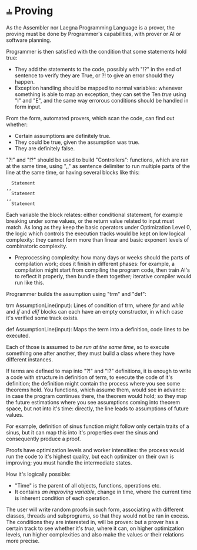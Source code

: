 # ⫨ Proving

As the Assembler nor Laegna Programming Language is a prover, the proving must be done by Programmer's capabilities, with prover or AI or software planning.

Programmer is then satisfied with the condition that some statements hold true:
- They add the statements to the code, possibly with "!?" in the end of sentence to verify they are True, or ?! to give an error should they happen.
- Exception handling should be mapped to normal variables: whenever something is able to map an exception, they can set the Ten _true_ using "I" and "E", and the same way errorous conditions should be handled in form input.

From the form, automated provers, which scan the code, can find out whether:
- Certain assumptions are definitely true.
- They could be true, given the assumption was true.
- They are definitely false.

"?!" and "!?" should be used to build "Controllers": functions, which are ran at the same time, using ",," as sentence delimiter to run multiple parts of the line at the same time,
or having several blocks like this:

```
  Statement
,,
  Statement
,,
  Statement
```

Each variable the block relates: either conditional statement, for example breaking under some values, or the return value related to input must match. As long as they keep the basic operators under Optimization Level 0, the logic which controls the execution tracks would be kept on low logical complexity: they cannot form more than linear and basic exponent levels of combinatoric complexity.
- Preprocessing complexity: how many days or weeks should the parts of compilation work; does it finish in different phases: for example, a compilation might start from compiling the program code, then train AI's to reflect it properly, then bundle them together; iterative compiler would run like this.

Programmer builds the assumption using "trm" and "def":

trm AssumptionLine(input):
  Lines of condition of trm, where _for_ and _while_ and _if_ and _elif_ blocks can each have an empty constructor, in which case it's verified some track exists.

def AssumptionLine(input):
  Maps the term into a definition, code lines to be executed.

Each of those is assumed to _be run at the same time_, so to execute something one after another, they must build a class where they have different instances.

If terms are defined to map into "?!" and "!?" definitions, it is enough to write a code with structure in definition of term, to execute the code of it's definition; the definition might contain the process where you see some theorems hold. You functions, which assume them, would see in advance: in case the program continues there, the theorem would hold; so they map the future estimations where you see assumptions coming into theorem space, but not into it's time: directly, the line leads to assumptions of future values.

For example, definition of sinus function might follow only certain traits of a sinus, but it can map this into it's properties over the sinus and consequently produce a proof.

Proofs have optimization levels and worker intensities: the process would run the code to it's highest quality, but each optimizer on their own is improving; you must handle the intermediate states.

How it's logically possible:
- "Time" is the parent of all objects, functions, operations etc.
- It contains _an improving variable_, change in time, where the current time is inherent condition of each operation.

The user will write random proofs in such form, associating with different classes, threads and subprograms, so that they would not be ran in excess. The conditions they are interested in, will be proven: but a prover has a certain track to see whether it's _true_, where it can, on higher optimization levels, run higher complexities and also make the values or their relations more precise.

